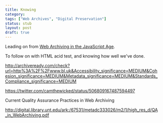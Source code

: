 ```yaml
---
title: Knowing
category:
tags: ["Web Archives", "Digital Preservation"]
status: stub
layout: post
draft: true
---
```


Leading on from <a href="/2014/08/11/web-archiving-in-the-javascript-age">Web Archiving in the JavaScript Age</a>.

To follow on with HTML acid test, and knowing how well we've done.

http://archiveready.com/check?url=http%3A%2F%2Fwww.bl.uk&Accessibility_significance=MEDIUM&Cohesion_significance=MEDIUM&Metadata_significance=MEDIUM&Standards_Compliance_significance=MEDIUM

https://twitter.com/camthewicked/status/506809167487594497

Current Quality Assurance Practices in Web Archiving

http://digital.library.unt.edu/ark:/67531/metadc333026/m2/1/high_res_d/QA_in_WebArchiving.pdf
